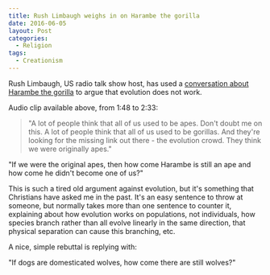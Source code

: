 ```yaml
---
title: Rush Limbaugh weighs in on Harambe the gorilla
date: 2016-06-05
layout: Post
categories:
  - Religion
tags:
  - Creationism
---
```


Rush Limbaugh, US radio talk show host, has used a [conversation about Harambe the gorilla](http://www.rawstory.com/2016/05/confused-rush-limbaugh-thinks-evolution-is-a-hoax-because-cincinnati-gorilla-never-became-human/) to argue that evolution does not work.

<!-- more -->

Audio clip available above, from 1:48 to 2:33:

> "A lot of people think that all of us used to be apes. Don't doubt me on this. A lot of people think that all of us used to be gorillas. And they're looking for the missing link out there - the evolution crowd. They think we were originally apes."

"If we were the original apes, then how come Harambe is still an ape and how come he didn't become one of us?"

This is such a tired old argument against evolution, but it's something that Christians have asked me in the past. It's an easy sentence to throw at someone, but normally takes more than one sentence to counter it, explaining about how evolution works on populations, not individuals, how species branch rather than all evolve linearly in the same direction, that physical separation can cause this branching, etc.

A nice, simple rebuttal is replying with:

"If dogs are domesticated wolves, how come there are still wolves?"
